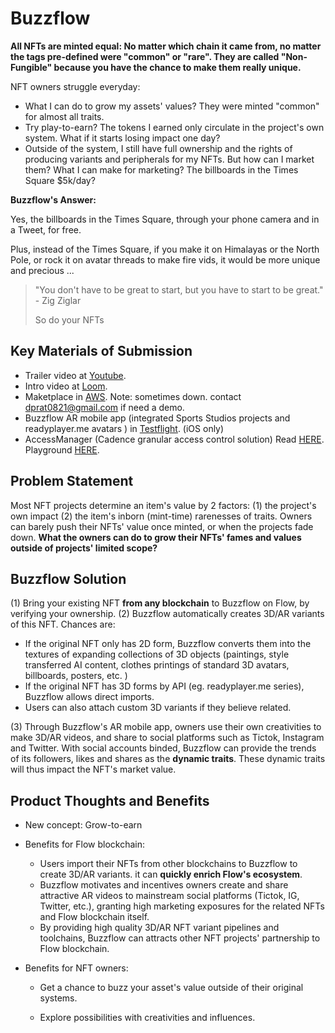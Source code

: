 # Buzzflow

**All NFTs are minted equal: No matter which chain it came from, no matter the tags pre-defined were "common" or "rare". They are called "Non-Fungible" because you have the chance to make them really unique.**

NFT owners struggle everyday: 

* What I can do to grow my assets' values? They were minted "common" for almost all traits.
* Try play-to-earn? The tokens I earned only circulate in the project's own system. What if it starts losing impact one day?
* Outside of the system, I still have full ownership and the rights of producing variants and peripherals for my NFTs. But how can I market them? What I can make for marketing? The billboards in the Times Square $5k/day? 

**Buzzflow's Answer:**

Yes, the billboards in the Times Square, through your phone camera and in a Tweet, for free.

Plus, instead of the Times Square, if you make it on Himalayas or the North Pole, or rock it on avatar threads to make fire vids, it would be more unique and precious ... 

> "You don't have to be great to start, but you have to start to be great."  - Zig Ziglar
>
> So do your NFTs

## Key Materials of Submission

* Trailer video at [Youtube](https://youtu.be/5Busbnyhzuc).
* Intro video at [Loom](https://www.loom.com/share/6e13a15f8f6244ab9548f7c7a4df36ae). 
* Maketplace in [AWS](http://72.44.61.134/). Note: sometimes down. contact dprat0821@gmail.com if need a demo.
* Buzzflow AR mobile app  (integrated Sports Studios projects and readyplayer.me avatars ) in [Testflight](https://testflight.apple.com/join/QIlICAHD). (iOS only)
* AccessManager (Cadence granular access control solution) Read [HERE](https://github.com/dprat0821/buzzflow/blob/main/AccessManager%20-%20A%20Granular%20Resource%20Access%20Control%20Solution%20.md). Playground [HERE](https://play.flow.com/000db34a-81ee-4709-9d39-948bf953138d?type=account&id=617f068d-825c-4a7e-96ca-f45bb6350234&storage=none).

## Problem Statement
Most NFT projects determine an item's value by 2 factors: (1) the project's own impact (2) the item's inborn (mint-time) rarenesses of traits. Owners can barely push their NFTs' value once minted, or when the projects fade down.  **What the owners can do to grow their NFTs' fames and values outside of projects' limited scope?**

## Buzzflow Solution 
(1) Bring your existing NFT **from any blockchain** to Buzzflow on Flow, by verifying your ownership. 
(2) Buzzflow automatically creates 3D/AR variants of this NFT. Chances are:

* If the original NFT only has 2D form, Buzzflow converts them into the textures of expanding collections of 3D objects (paintings, style transferred AI content, clothes printings of standard 3D avatars, billboards, posters, etc. )
* If the original NFT has 3D forms by API (eg. readyplayer.me series), Buzzflow allows direct imports.
* Users can also attach custom 3D variants if they believe related.

(3) Through Buzzflow's AR mobile app, owners use their own creativities to make 3D/AR videos, and share to social platforms such as Tictok, Instagram and Twitter. With social accounts binded, Buzzflow can provide the trends of its followers, likes and shares as the **dynamic traits**. These dynamic traits will thus impact the NFT's market value.

## Product Thoughts and Benefits
* New concept: Grow-to-earn

* Benefits for Flow blockchain:

  * Users import their NFTs from other blockchains to Buzzflow to create 3D/AR variants. it can **quickly enrich Flow's ecosystem**. 
  * Buzzflow motivates and incentives owners create and share attractive AR videos to mainstream social platforms (Tictok, IG, Twitter, etc.), granting high marketing exposures for the related NFTs and Flow blockchain itself.
  * By providing high quality 3D/AR NFT variant pipelines and toolchains, Buzzflow can attracts other NFT projects' partnership to Flow blockchain.

* Benefits for NFT owners:

  * Get a chance to buzz your asset's value outside of their original systems. 

  * Explore possibilities with creativities and influences.




